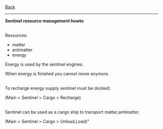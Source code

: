 [Back](https://greengolem.github.io/StructuraHowtos)
<hr>

**Sentinel resource management howto**<br><br>

Resources:
- matter
- antimatter
- energy

Energy is used by the sentinel engines.

When energy is finished you cannot move anymore.
<br><br>

To recharge energy supply sentinel must be docked:

(Main > Sentinel > Cargo > Recharge)
<br><br>

Sentinel can be used as a cargo ship to transport matter,antimatter.

(Main > Sentinel > Cargo > Unload,Load)"